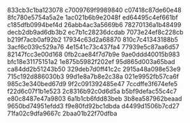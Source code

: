 833cb3c1ba123078
c7009769f9989840
c07418c87de60e48
8fc780e5754a5a2e
1ac021b6b9e2048f
ed64495c4ef661bf
c185dfb0994bef4d
26abb4ac3a5669b6
78270136a1b48499
decb2db9ad6db3b2
ec7b1c28236dcdab
7073e24ef8c228cb
b219f7acb0af92b2
17934c63d2a68870
810c7c41343188b5
3acf6c039c529a76
4e1541c73c437fa4
77939e5c87aa6d57
82147fcc3e00d168
0fb2cae84f7d7b9e
9ae0ddd40015b983
bfc18e31175151a2
1e875b5982f202ef
95d865d003a65bad
ca84dd2b51243b50
329deb7d0ff41c2c
2915a48a098e53e9
715c192d886030b3
99d1e8a7b8e2c38a
021e9952fb57ca6f
985c3e340bed67d9
9f2c091392485e47
7ccdffe3f674efe5
f22d6c07f1b1e523
2c8316b92c0d6d5a
b5bf9defac55c4c7
e80c8487e47a9803
6a1b1cb6fdd83beb
3b8ea587962beaad
9650bd74951efdd3
f9e80fd92bc1dbda
d4499d1506b7cd27
71fa02c9dfa9667c
2baa01b22f70dfba
